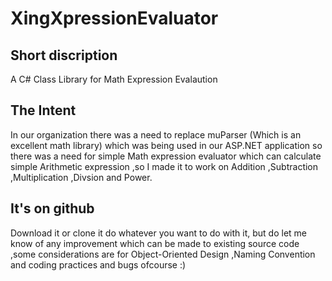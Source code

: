 XingXpressionEvaluator
======================

Short discription
---------------
A C# Class Library for Math Expression Evalaution

The Intent
------------
In our organization there was a need to replace muParser (Which is an excellent math library) which was being 
used in our ASP.NET application so there was a need for simple Math expression evaluator which can calculate simple
Arithmetic expression ,so I made it to work on Addition ,Subtraction ,Multiplication ,Divsion and Power.


It's on github
--------------
Download it or clone it do whatever you want to do with it, but do let me know of any improvement which can be made to existing source code ,some considerations are for Object-Oriented Design ,Naming Convention and coding practices and 
bugs ofcourse :)
